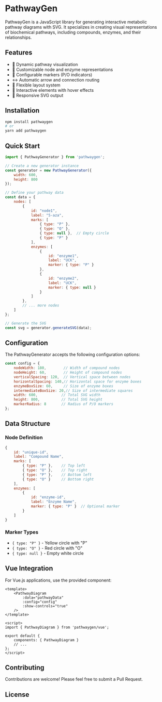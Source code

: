 # PathwayGen

PathwayGen is a JavaScript library for generating interactive metabolic pathway diagrams with SVG. It specializes in creating visual representations of biochemical pathways, including compounds, enzymes, and their relationships.


## Features

- 🔄 Dynamic pathway visualization
- 🎯 Customizable node and enzyme representations
- 🎨 Configurable markers (P/O indicators)
- ↔️ Automatic arrow and connection routing
- 📐 Flexible layout system
- 🎯 Interactive elements with hover effects
- 📱 Responsive SVG output

## Installation

```bash
npm install pathwaygen
# or
yarn add pathwaygen
```

## Quick Start

```javascript
import { PathwayGenerator } from 'pathwaygen';

// Create a new generator instance
const generator = new PathwayGenerator({
    width: 600,
    height: 800
});

// Define your pathway data
const data = {
    nodes: [
        {
            id: "node1",
            label: "5-aza",
            marks: [
                { type: "P" },
                { type: "O" },
                { type: null },  // Empty circle
                { type: "P" }
            ],
            enzymes: [
                { 
                    id: "enzyme1", 
                    label: "UCK",
                    marker: { type: "P" }
                },
                { 
                    id: "enzyme2", 
                    label: "UCK",
                    marker: { type: null }
                }
            ]
        },
        // ... more nodes
    ]
};

// Generate the SVG
const svg = generator.generateSVG(data);
```

## Configuration

The PathwayGenerator accepts the following configuration options:

```javascript
const config = {
    nodeWidth: 180,        // Width of compound nodes
    nodeHeight: 60,        // Height of compound nodes
    verticalSpacing: 120,  // Vertical space between nodes
    horizontalSpacing: 140,// Horizontal space for enzyme boxes
    enzymeBoxSize: 60,     // Size of enzyme boxes
    intermediateBoxSize: 20,// Size of intermediate squares
    width: 600,           // Total SVG width
    height: 800,          // Total SVG height
    markerRadius: 8       // Radius of P/O markers
};
```

## Data Structure

### Node Definition
```javascript
{
    id: "unique-id",
    label: "Compound Name",
    marks: [
        { type: "P" },    // Top left
        { type: "O" },    // Top right
        { type: "P" },    // Bottom left
        { type: "O" }     // Bottom right
    ],
    enzymes: [
        {
            id: "enzyme-id",
            label: "Enzyme Name",
            marker: { type: "P" }  // Optional marker
        }
    ]
}
```

### Marker Types
- `{ type: "P" }` - Yellow circle with "P"
- `{ type: "O" }` - Red circle with "O"
- `{ type: null }` - Empty white circle

## Vue Integration

For Vue.js applications, use the provided component:

```vue
<template>
    <PathwayDiagram 
        :data="pathwayData"
        :config="config"
        :show-controls="true"
    />
</template>

<script>
import { PathwayDiagram } from 'pathwaygen/vue';

export default {
    components: { PathwayDiagram }
    // ...
};
</script>
```

## Contributing

Contributions are welcome! Please feel free to submit a Pull Request.

## License
